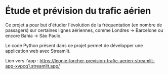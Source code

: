 # Étude et prévision du trafic aérien

Ce projet a pour but d'étudier l'évolution de la fréquentation (en nombre de passagers) sur certaines lignes aériennes, comme Londres -> Barcelone ou encore Bahia -> São Paulo.

Le code Python présent dans ce projet permet de développer une application web avec Streamlit.

Lien vers l'app : https://leonie-lorcher-prevision-trafic-aerien-streamlit-app-xvpcq1.streamlit.app/
